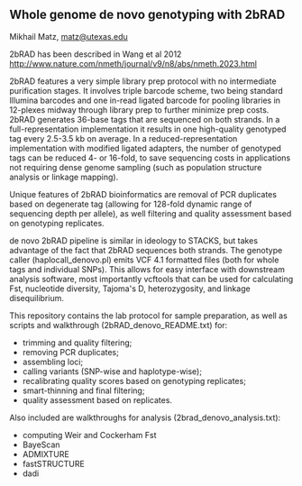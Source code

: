 Whole genome de novo genotyping with 2bRAD
------------------------------------------

Mikhail Matz, matz@utexas.edu

2bRAD has been described in Wang et al 2012 
http://www.nature.com/nmeth/journal/v9/n8/abs/nmeth.2023.html 

2bRAD features a very simple library prep protocol with no intermediate purification stages. It involves triple barcode scheme, two being standard Illumina barcodes and one in-read ligated barcode for pooling libraries in 12-plexes midway through library prep to further minimize prep costs. 2bRAD generates 36-base tags that are sequenced on both strands. In a full-representation implementation it results in one high-quality genotyped tag every 2.5-3.5 kb on average. In a reduced-representation implementation with modified ligated adapters, the number of genotyped tags can be reduced 4- or 16-fold, to save sequencing costs in applications not requiring dense genome sampling (such as population structure analysis or linkage mapping). 

Unique features of 2bRAD bioinformatics are removal of PCR duplicates based on degenerate tag (allowing for 128-fold dynamic range of sequencing depth per allele), as well filtering and quality assessment based on genotyping replicates.

de novo 2bRAD pipeline is similar in ideology to STACKS, but takes advantage of the fact that 2bRAD sequences both strands. The genotype caller (haplocall_denovo.pl) emits VCF 4.1 formatted files (both for whole tags and individual SNPs). This allows for easy interface with downstream analysis software, most importantly vcftools that can be used for calculating Fst, nucleotide diversity, Tajoma's D, heterozygosity, and linkage disequilibrium. 

This repository contains the lab protocol for sample preparation, as well as scripts and walkthrough (2bRAD_denovo_README.txt) for:
- trimming and quality filtering;
- removing PCR duplicates;
- assembling loci;
- calling variants (SNP-wise and haplotype-wise);
- recalibrating quality scores based on genotyping replicates;
- smart-thinning and final filtering;
- quality assessment based on replicates.

Also included are walkthroughs for analysis (2brad_denovo_analysis.txt):
- computing Weir and Cockerham Fst
- BayeScan
- ADMIXTURE
- fastSTRUCTURE
- dadi

